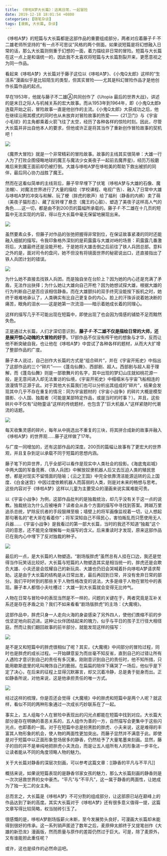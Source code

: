 ```yaml
---
title: 《哆啦A梦大长篇》：逃离日常，一起冒险
date: 2019-12-18 18:01:54 +0800
categories: [随笔杂谈]
tags: [漫画, 大长篇, 杂谈]
---
```



《哆啦A梦》的短篇与大长篇都是这部作品的重要组成部分，两者对应着藤子·F·不二雄老师所坚持的“有一点不可思议”风格的两个侧面。如果说短篇是将幻想融入日常的话，那么大长篇则侧重于幻想的一面，着力描绘非日常的冒险。短篇与大长篇在这一点上是和谐统一的，因此我不太喜欢将短篇与大长篇割裂开来，更愿意视之为同一作品。

看起来《哆啦A梦》大长篇对于藤子这位以《哆啦A梦》、《小鬼Q太郎》这样的“生活系”漫画似乎是比较陌生的类型，但其实冒险——尤其是科幻冒险作品才是他创作长篇作品的起点。

早在1953年，他就与藤子不二雄Ⓐ共同创作了《Utopia 最后的世界大战》，讲述的是末日之际人与机械关系的宏大故事。而从1953年到1964年，即《小鬼Q太郎》连载开始之前，冒险故事一直是他创作的主流。《小鬼Q太郎》大获成功之后，他在继续沿用其模式的同时也从未放弃对冒险故事的热爱——《21卫门》与《宇宙小毛球》的主角都乘着火箭飞往了太空，经历了各种各样的惊险时刻。因此，尽管大长篇并非出自他本人的要求，但他或许正是将其当作了重新创作冒险故事的契机吧！

![](https://picx.zhimg.com/80/v2-5fe80d7e9629dfb615b66df8f909f873_1440w.jpg?source=c8b7c179)

《魔界大冒险》就是一个非常精彩的冒险故事。故事的主线其实很简单：大雄一行人为了打败企图侵略地球的魔王与魔法少女美夜子一起前去魔界星)，经历万般磨难后来到魔王面前却仍被打倒。大雄与哆啦A梦在哆啦美的帮助下救出被抓的同伴，最后同心协力战胜了魔王。

然而在这看似简单的主线背后，藤子早早埋下了伏笔（哆啦A梦与大雄的石像、魔法帽）、对魔法世界进行了大量的描绘（学校课程、电视广告）、融入了日常中大雄与哆啦A梦的冲突与和解、玩了梗（胖虎的歌声）给了福利（静香的内裤）卖了萌（美夜子猫形态）、藏了反转埋了悬念（魔王的心脏）、塑造了美夜子这样高人气的角色……这一切，都是由不到200页的篇幅所承载的。藤子·F·不二雄在十几页的短篇中无法实现的内容，得以在大长篇中毫无保留地展现出来。

![](https://picx.zhimg.com/80/v2-25141bb226b4499a4e9c2c4446f1ce9f_1440w.jpg?source=c8b7c179)

虽然要素众多，但藤子对作品的张弛把握得非常到位，在保证故事紧凑的同时还能融入细腻的描写。令我印象格外深刻的是莉露露与大雄对峙的场景：莉露露几番激将后，大雄最终还是没能开枪，于是她将大雄击倒之后前往了铁人兵团总部。意料之外的是，面对司令的盘问，她不但没有将镜面世界的秘密说出口，还直接指出了铁人兵团计划的错误。

![](https://pic2.zhimg.com/80/v2-73a3940c337558e92c043f77f5c87d83_1440w.jpg?source=c8b7c179)

为什么她不直接去找铁人兵团，而是独自坐在台阶上？因为她的内心还是充满了矛盾，无法作出抉择；为什么她让大雄向自己开枪？因为她想试探大雄，根据大雄的行为判断自己是否应该相信静香。而在大雄颤抖的双手终究没能按下扳机之时，她终于艰难地承认了，人类确实有比自己更复杂的内心。脸上的汗珠诉说着她决断的痛苦，眼角的泪水——这是她第一次流泪——暗示着她成长着的同理心。

这样的描写几乎不可能出现在短篇中，即使出现了也会因为情感的铺垫不足而黯然失色。

正是通过大长篇，人们才深切意识到，**藤子·F·不二雄不仅是描绘日常的大师，还是展开惊心动魄的大冒险的好手**。17部作品不仅没有榨干他的想象与才华，反而让他不断突破自我，也让他在《哆啦A梦》中尝试了各种各样的题材，从而大大扩增了整部作品的广度。

藤子本人说过，自己创作大长篇的方式是“组合碎片”，并在《宇宙开拓史》中指出了这部作品的三个“碎片”——《蓬岛仙舞》、西部剧、超人。西部剧与超人易于理解，而《蓬岛仙舞》则是一部歌舞片的名字，其中出现的梦幻山庄就如桃花源一般，是无意间进入却无法重访的仙境，《宇宙开拓史》中榻榻米与宇宙飞船相连的浪漫情节正源于此。对于其他大长篇我们也可以分析出其组成的“碎片”，结果会发现其中几乎不存在重复的情况：同为宇宙题材的《宇宙小战争》的碎片大概是模型摄影、小人国、独裁者（可能是某部特定作品，或是当时的时事？）。并且，这些碎片中不仅有“动物童话”这样的传统题材，也包含了“巨大机器人”这样紧随时代潮流的话题。

![](https://pic1.zhimg.com/80/v2-772b2e28ff1647bf495321626e02e0f1_1440w.jpg?source=c8b7c179)

每天收集灵感的碎片，每年从中挑选出不重复的三块，将其拼合成新的故事并融入《哆啦A梦》的世界观……藤子这样做了17年。

与广度一同增加的，还有这部作品的深度。200页的篇幅让故事有了更宏大的世界观，并且复杂到足以承载不同于短篇的思想内涵。

藤子笔下的异世界，几乎全部可以看作是现实中人类社会的投影。《海底鬼岩城》中两大国的军备竞赛、《铁人兵团》中解放奴隶机器人后又去压迫人类的殖民思想，都是对现实不留情面的隐喻；《云之王国》中完全依靠清洁能源运转的云上国度、《白金迷宫》中因过度依赖机器人而孱弱的人类，则是对未来的畅想与思考。这些内容对于《哆啦A梦》这样以儿童为主要受众的漫画来说实属难能可贵。

以《宇宙小战争》为例，这部作品批判的是独裁统治，却几乎没有关于这一点的说教。独裁统治为什么应被唾弃？读者会从各个方面的描写中寻找到答案。跨越万里追杀总统，铲除反抗者的手段狠辣至极；墙壁上的将军画像监视着一切，让人想起那句著名的“老大哥在看着你”；将军深知自己不得民心，害怕叛乱而只愿使用无人兵器……《宇宙小战争》是我看过的第一部大长篇，当时的我还不知道“独裁”这个词的意思，还不能完全理解每一处描写的含义。后来重读时才发现，原来这部作品已在我内心中埋下了反对独裁的种子。

![](https://pica.zhimg.com/80/v2-ddc7221669a818b2138fd6c767616b21_1440w.jpg?source=c8b7c179)

最后的一点，是大长篇的人物塑造。“剧场版胖虎”虽然总有人挂在口边，我还是觉得当作玩笑话比较好。大长篇与短篇的人物塑造其实是相当统一的，胖虎还是会欺负大雄、小夫还是会炫耀自己的新玩具、大雄也仍旧会哭喊着扑向哆啦A梦请求帮助。这是由于大长篇的结构是从日常出发，最后再回到日常，并没有舍弃日常的部分。我们平时听到的那些关于人物性格改变的说法，大多是缘于人物在冒险中的表现。藤子本人都借小夫吐槽过：大雄一到大长篇就会变得无比帅气。

人物在日常与冒险中的表现当然是不一样的，问题的关键在于，两者究竟是互补关系还是存在矛盾之处？我们不如来看看“剧场版胖虎”的主场：《大魔境》。

这部作品中，胖虎只身一人走向火海的身姿感染了另外四人，使他们畏缩不前的步伐坚定地向前迈进。这种让伙伴团结起来的魄力，似乎与平日的孩子王行径大相径庭。然而让我们翻回故事的前半部分，就能发现这样的描写：

![](https://pic3.zhimg.com/80/v2-0a2599fe3890c523ddffa61678b8f0ea_1440w.jpg?source=c8b7c179)

是不是又和短篇中的胖虎很相似了呢？其实，《大魔境》中间部分的冒险过程，同时也是胖虎的成长过程。一开始肆意妄为而丝毫不知反省，直到自己的过错让所有人遇险才意识到自己的责任有多沉重。刚刚意识到自己的责任时，他不知所措，只能用歇斯底里的吼叫掩饰自己的脆弱。在扁扁的陪伴下痛哭了一场后，他似乎是下定了决心，在后来的征程上显得沉默寡言，却又沉着冷静，总是勇于挺身而出。正如静香所说，对他来说，这是他承担责任的唯一方式。

![](https://pic3.zhimg.com/80/v2-5ae21e35b37fd122e51837f034a82826_1440w.jpg?source=c8b7c179)

经过这样的梳理，你是否还会觉得《大魔境》中的胖虎和短篇中是两个人呢？就这样，看似不同的两种形象通过一次成长巧妙联系在了一起。

事实上，五人组每个人在冒险中表现出的闪光点都能在短篇中找到对应。大长篇大部分是存在明确的善恶关系的，五人组作为善的一方，自然描写会更集中于这些闪光点，也即善的一面。对于在短篇中总是扮黑脸的胖虎、小夫来说，这是难得的丰富其人物形象的机会，使人物的两面性更加突出。而藤子显然并不满意于此。即使是对于短篇中以正面形象登场居多的静香，仍然给予了大量笔墨来刻画。显然，藤子的目的并不是单纯地把胖虎小夫洗白，而是让五人组所有人的形象进一步丰化，让读者能从不同的角度领略人物的魅力。

关于大长篇对静香的深层次刻画，可以参考这篇文章：[[静香的平凡与不平凡]]

概括来说，如果说短篇表现的是静香邻家女孩的魅力，那么大长篇刻画的静香则是一次次拯救世界的女中豪杰。“平凡”与“不平凡”，这一属于静香的两面性，让她成为了独一无二的女主角。
<br/>

总而言之，大长篇是《哆啦A梦》不可分割的组成部分，让这部原已站在巅峰上的作品达到了新的高度。其实大长篇对于《哆啦A梦》还有很多意义值得一提，这篇文章写得比较简略，权当抛砖引玉了。

很感慨的是，哆啦A梦剧场版薪火未断，至今发展势头良好，可漫画大长篇却未能得到很好的传承。这一系列销声匿迹了数年之后，麦原伸太郎终于又提笔创作《大雄的新恐龙》漫画版，然而质量与原作的差距仍然过于巨大。可是，除了麦原外，又有谁能担此重任呢？

或许，这也是续作的必然命运吧。